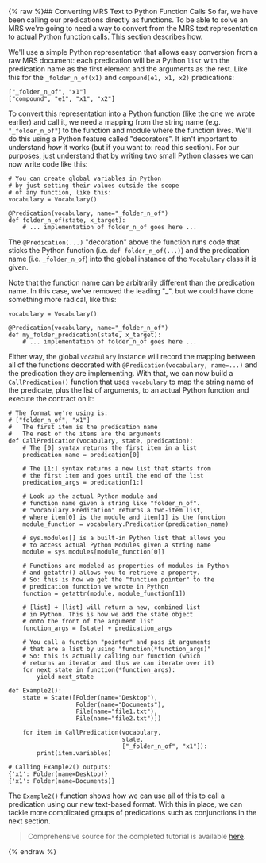 {% raw %}## Converting MRS Text to Python Function Calls
So far, we have been calling our predications directly as functions. To be able to solve an MRS we're going to need a way to convert from the MRS text representation to actual Python function calls. This section describes how.

We'll use a simple Python representation that allows easy conversion from a raw MRS document: each predication will be a Python `list` with the predication name as the first element and the arguments as the rest. Like this for the `_folder_n_of(x1)` and `compound(e1, x1, x2)` predications:
```
["_folder_n_of", "x1"]
["compound", "e1", "x1", "x2"]
```

To convert this representation into a Python function (like the one we wrote earlier) and call it, we need a mapping from the string name (e.g. `"_folder_n_of"`) to the function and module where the function lives. We'll do this using a Python feature called "decorators". It isn't important to understand *how* it works (but if you want to: read this section). For our purposes, just understand that by writing two small Python classes we can now write code like this:
```
# You can create global variables in Python
# by just setting their values outside the scope
# of any function, like this:
vocabulary = Vocabulary()

@Predication(vocabulary, name="_folder_n_of")
def folder_n_of(state, x_target):
    # ... implementation of folder_n_of goes here ...
```

The `@Predication(...)` "decoration" above the function runs code that sticks the Python function (i.e. `def folder_n_of(...)`) and the predication name (i.e. `_folder_n_of`) into the global instance of the `Vocabulary` class it is given. 

Note that the function name can be arbitrarily different than the predication name. In this case, we've removed the leading "_", but we could have done something more radical, like this:

```
vocabulary = Vocabulary()

@Predication(vocabulary, name="_folder_n_of")
def my_folder_predication(state, x_target):
    # ... implementation of folder_n_of goes here ...
```

Either way, the global `vocabulary` instance will record the mapping between all of the functions decorated with `@Predication(vocabulary, name=...)` and the predication they are implementing. With that, we can now build a `CallPredication()` function that uses `vocabulary` to map the string name of the predicate, plus the list of arguments, to an actual Python function and execute the contract on it:

```
# The format we're using is:
# ["folder_n_of", "x1"]
#   The first item is the predication name
#   The rest of the items are the arguments
def CallPredication(vocabulary, state, predication):
    # The [0] syntax returns the first item in a list
    predication_name = predication[0]

    # The [1:] syntax returns a new list that starts from
    # the first item and goes until the end of the list
    predication_args = predication[1:]

    # Look up the actual Python module and
    # function name given a string like "folder_n_of".
    # "vocabulary.Predication" returns a two-item list,
    # where item[0] is the module and item[1] is the function
    module_function = vocabulary.Predication(predication_name)

    # sys.modules[] is a built-in Python list that allows you
    # to access actual Python Modules given a string name
    module = sys.modules[module_function[0]]

    # Functions are modeled as properties of modules in Python
    # and getattr() allows you to retrieve a property.
    # So: this is how we get the "function pointer" to the
    # predication function we wrote in Python
    function = getattr(module, module_function[1])

    # [list] + [list] will return a new, combined list
    # in Python. This is how we add the state object
    # onto the front of the argument list
    function_args = [state] + predication_args

    # You call a function "pointer" and pass it arguments
    # that are a list by using "function(*function_args)"
    # So: this is actually calling our function (which
    # returns an iterator and thus we can iterate over it)
    for next_state in function(*function_args):
        yield next_state

def Example2():
    state = State([Folder(name="Desktop"),
                   Folder(name="Documents"),
                   File(name="file1.txt"),
                   File(name="file2.txt")])

    for item in CallPredication(vocabulary,
                                state,
                                ["_folder_n_of", "x1"]):
        print(item.variables)

# Calling Example2() outputs:
{'x1': Folder(name=Desktop)}
{'x1': Folder(name=Documents)}
```

The `Example2()` function shows how we can use all of this to call a predication using our new text-based format. With this in place, we can tackle more complicated groups of predications such as conjunctions in the next section.

> Comprehensive source for the completed tutorial is available [here](https://github.com/EricZinda/Perplexity).

<update date omitted for speed>{% endraw %}